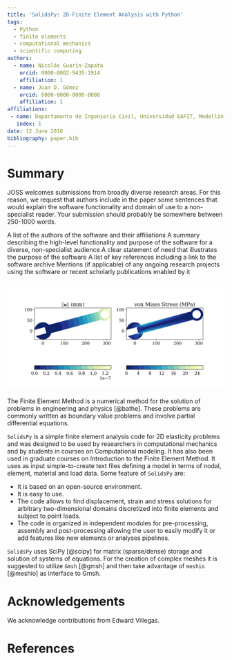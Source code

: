 ```yaml
---
title: 'SolidsPy: 2D-Finite Element Analysis with Python'
tags:
  - Python
  - finite elements
  - computational mechanics
  - scientific computing
authors:
  - name: Nicolás Guarín-Zapata
    orcid: 0000-0002-9435-1914
    affiliation: 1
  - name: Juan D. Gómez
    orcid: 0000-0000-0000-0000
    affiliation: 1
affiliations:
 - name: Departamento de Ingeniería Civil, Universidad EAFIT, Medellín-Colombia
   index: 1
date: 12 June 2018
bibliography: paper.bib
---
```


# Summary


JOSS welcomes submissions from broadly diverse research areas. For this reason, we request that authors include in the paper some sentences that would explain the software functionality and domain of use to a non-specialist reader. Your submission should probably be somewhere between 250-1000 words.

   A list of the authors of the software and their affiliations
   A summary describing the high-level functionality and purpose of the software for a diverse, non-specialist audience
   A clear statement of need that illustrates the purpose of the software
   A list of key references including a link to the software archive
   Mentions (if applicable) of any ongoing research projects using the software or recent scholarly publications enabled by it


![Displacement and von Mises stress for a wrench under bending.](wrench.png)

The Finite Element Method is a numerical method for the solution of  problems in engineering and physics [@bathe]. These problems are commonly written as boundary value problems and involve partial differential equations.

``SolidsPy`` is a simple finite element analysis code for 2D elasticity problems and was designed to be used by researchers in computational mechanics and by
students in courses on Computational modeling. It has also been used in graduate
courses on Introduction to the Finite Element Method. It uses as input simple-to-create text files defining a model in terms of nodal, element, material and load data. Some feature of ``SolidsPy`` are:
- It is based on an open-source environment.
- It is easy to use.
- The code allows to find displacement, strain and stress solutions for arbitrary two-dimensional domains discretized into finite elements and subject to point loads.
- The code is organized in independent modules for pre-processing, assembly and post-processing allowing the user to easily modify it or add features like new elements or analyses pipelines.

``SolidsPy`` uses SciPy [@scipy] for matrix (sparse/dense) storage and solution of systems of equations. For the creation of complex meshes it is suggested to utilize ``Gmsh`` [@gmsh] and then take advantage of ``meshio`` [@meshio] as interface to Gmsh.


# Acknowledgements

We acknowledge contributions from Edward Villegas.


# References
